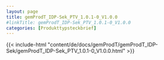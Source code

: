 ```yaml
---
layout: page
title: gemProdT_IDP-Sek_PTV_1.0.1-0_V1.0.0
#linkTitle: gemProdT_IDP-Sek_PTV_1.0.1-0_V1.0.0
categories: [Produkttypsteckbrief]
---
```

{{< include-html "content/de/docs/gemProdT/gemProdT_IDP-Sek/gemProdT_IDP-Sek_PTV_1.0.1-0_V1.0.0.html" >}}